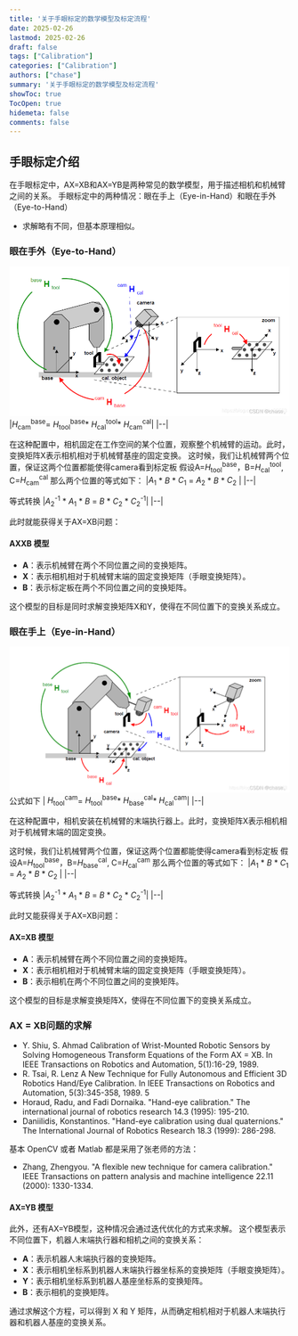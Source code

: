 ```yaml
---
title: '关于手眼标定的数学模型及标定流程'
date: 2025-02-26
lastmod: 2025-02-26
draft: false
tags: ["Calibration"]
categories: ["Calibration"]
authors: ["chase"]
summary: '关于手眼标定的数学模型及标定流程'
showToc: true
TocOpen: true
hidemeta: false
comments: false
---
```


## 手眼标定介绍
在手眼标定中，AX=XB和AX=YB是两种常见的数学模型，用于描述相机和机械臂之间的关系。
手眼标定中的两种情况：眼在手上（Eye-in-Hand）和眼在手外（Eye-to-Hand）
- 求解略有不同，但基本原理相似。


### 眼在手外（Eye-to-Hand）
![eye_to_hand](eye_to_hand.png)
|$H_{\text{cam}}^{\text{base}}$= $H_{\text{tool}}^{\text{base}}$* $H_{\text{cal}}^{\text{tool}}$* $H_{\text{cam}}^{\text{cal}}$|
|--|

在这种配置中，相机固定在工作空间的某个位置，观察整个机械臂的运动。此时，变换矩阵X表示相机相对于机械臂基座的固定变换。
这时候，我们让机械臂两个位置，保证这两个位置都能使得camera看到标定板
假设A=$H_{\text{tool}}^{\text{base}}$，B=$H_{\text{cal}}^{\text{tool}}$, C=$H_{\text{cam}}^{\text{cal}}$
那么两个位置的等式如下：
|$A_{\text{1}}$ * $B$ * $C_{\text{1}}$ = $A_{\text{2}}$ * $B$ * $C_{\text{2}}$ |
|--|

等式转换
|$A_{\text{2}}^{\text{-1}}$ * $A_{\text{1}}$ * $B$  =  $B$ * $C_{\text{2}}$ * $C_{\text{2}}^{\text{-1}}$|
|--|

此时就能获得关于AX=XB问题：
#### AXXB 模型
- **A**：表示机械臂在两个不同位置之间的变换矩阵。
- **X**：表示相机相对于机械臂末端的固定变换矩阵（手眼变换矩阵）。
- **B**：表示标定板在两个不同位置之间的变换矩阵。

这个模型的目标是同时求解变换矩阵X和Y，使得在不同位置下的变换关系成立。
### 眼在手上（Eye-in-Hand）
![eye_in_hand](eye_in_hand.png)
公式如下
|  $H_{\text{tool}}^{\text{cam}}$= $H_{\text{tool}}^{\text{base}}$* $H_{\text{base}}^{\text{cal}}$* $H_{\text{cal}}^{\text{cam}}$|
|--|


在这种配置中，相机安装在机械臂的末端执行器上。此时，变换矩阵X表示相机相对于机械臂末端的固定变换。

这时候，我们让机械臂两个位置，保证这两个位置都能使得camera看到标定板
假设A=$H_{\text{tool}}^{\text{base}}$，B=$H_{\text{base}}^{\text{cal}}$, C=$H_{\text{cal}}^{\text{cam}}$
那么两个位置的等式如下：
|$A_{\text{1}}$ * $B$ * $C_{\text{1}}$ = $A_{\text{2}}$ * $B$ * $C_{\text{2}}$ |
|--|

等式转换
|$A_{\text{2}}^{\text{-1}}$ * $A_{\text{1}}$ * $B$  =  $B$ * $C_{\text{2}}$ * $C_{\text{2}}^{\text{-1}}$|
|--|

此时又能获得关于AX=XB问题：

#### AX=XB 模型
- **A**：表示机械臂在两个不同位置之间的变换矩阵。
- **X**：表示相机相对于机械臂末端的固定变换矩阵（手眼变换矩阵）。
- **B**：表示相机在两个不同位置之间的变换矩阵。

这个模型的目标是求解变换矩阵X，使得在不同位置下的变换关系成立。

### AX = XB问题的求解
- Y. Shiu, S. Ahmad Calibration of Wrist-Mounted Robotic Sensors by Solving Homogeneous Transform Equations of the Form AX = XB. In IEEE Transactions on Robotics and Automation, 5(1):16-29, 1989.
- R. Tsai, R. Lenz A New Technique for Fully Autonomous and Efficient 3D Robotics Hand/Eye Calibration. In IEEE Transactions on Robotics and Automation, 5(3):345-358, 1989.
5
- Horaud, Radu, and Fadi Dornaika. "Hand-eye calibration." The international journal of robotics research 14.3 (1995): 195-210.
- Daniilidis, Konstantinos. "Hand-eye calibration using dual quaternions." The International Journal of Robotics Research 18.3 (1999): 286-298.

基本 OpenCV 或者 Matlab 都是采用了张老师的方法：
- Zhang, Zhengyou. "A flexible new technique for camera calibration." IEEE Transactions on pattern analysis and machine intelligence 22.11 (2000): 1330-1334.


#### AX=YB 模型
此外，还有AX=YB模型，这种情况会通过迭代优化的方式来求解。
这个模型表示不同位置下，机器人末端执行器和相机之间的变换关系：
- **A**：表示机器人末端执行器的变换矩阵。
- **X**：表示相机坐标系到机器人末端执行器坐标系的变换矩阵（手眼变换矩阵）。
- **Y**：表示相机坐标系到机器人基座坐标系的变换矩阵。
- **B**：表示相机的变换矩阵。

通过求解这个方程，可以得到 X 和 Y 矩阵，从而确定相机相对于机器人末端执行器和机器人基座的变换关系。
